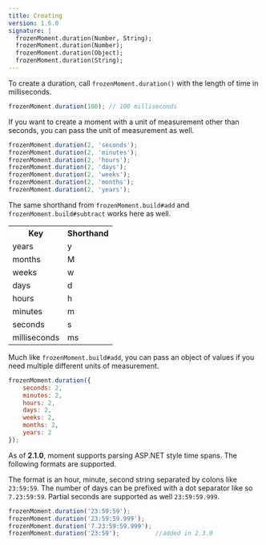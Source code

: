 ```yaml
---
title: Creating
version: 1.6.0
signature: |
  frozenMoment.duration(Number, String);
  frozenMoment.duration(Number);
  frozenMoment.duration(Object);
  frozenMoment.duration(String);
---
```



To create a duration, call `frozenMoment.duration()` with the length of time in milliseconds.

```javascript
frozenMoment.duration(100); // 100 milliseconds
```

If you want to create a moment with a unit of measurement other than seconds, you can pass the unit of measurement as well.

```javascript
frozenMoment.duration(2, 'seconds');
frozenMoment.duration(2, 'minutes');
frozenMoment.duration(2, 'hours');
frozenMoment.duration(2, 'days');
frozenMoment.duration(2, 'weeks');
frozenMoment.duration(2, 'months');
frozenMoment.duration(2, 'years');
```

The same shorthand from `frozenMoment.build#add` and `frozenMoment.build#subtract` works here as well.

<table class="table table-striped table-bordered">
  <tbody>
    <tr>
      <th>Key</th>
      <th>Shorthand</th>
    </tr>
    <tr>
      <td>years</td>
      <td>y</td>
    </tr>
    <tr>
      <td>months</td>
      <td>M</td>
    </tr>
    <tr>
      <td>weeks</td>
      <td>w</td>
    </tr>
    <tr>
      <td>days</td>
      <td>d</td>
    </tr>
    <tr>
      <td>hours</td>
      <td>h</td>
    </tr>
    <tr>
      <td>minutes</td>
      <td>m</td>
    </tr>
    <tr>
      <td>seconds</td>
      <td>s</td>
    </tr>
    <tr>
      <td>milliseconds</td>
      <td>ms</td>
    </tr>
  </tbody>
</table>

Much like `frozenMoment.build#add`, you can pass an object of values if you need multiple different units of measurement.

```javascript
frozenMoment.duration({
    seconds: 2,
    minutes: 2,
    hours: 2,
    days: 2,
    weeks: 2,
    months: 2,
    years: 2
});
```

As of **2.1.0**, moment supports parsing ASP.NET style time spans. The following formats are supported.

The format is an hour, minute, second string separated by colons like `23:59:59`. The number of days can be prefixed with a dot separator like so `7.23:59:59`. Partial seconds are supported as well `23:59:59.999`.

```javascript
frozenMoment.duration('23:59:59');
frozenMoment.duration('23:59:59.999');
frozenMoment.duration('7.23:59:59.999');
frozenMoment.duration('23:59');          //added in 2.3.0
```
